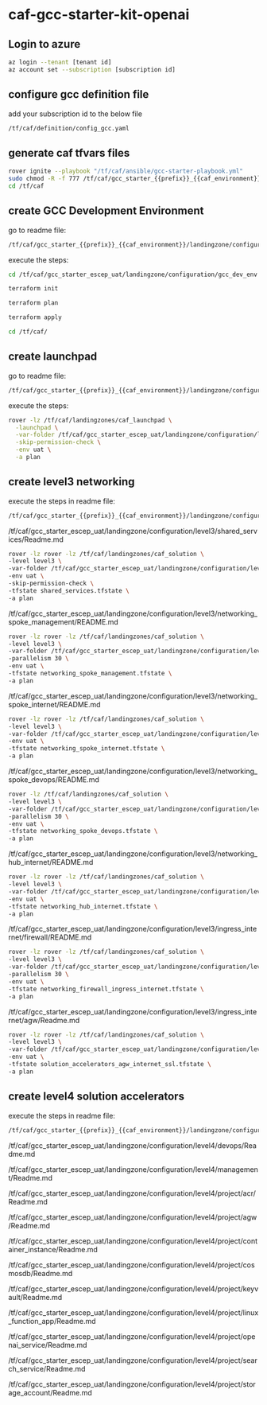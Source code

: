 # caf-gcc-starter-kit-openai


## Login to azure
```bash
az login --tenant [tenant id] 
az account set --subscription [subscription id]
```

## configure gcc definition file
add your subscription id to the below file
```bash
/tf/caf/definition/config_gcc.yaml
```

## generate caf tfvars files
```bash
rover ignite --playbook "/tf/caf/ansible/gcc-starter-playbook.yml"
sudo chmod -R -f 777 /tf/caf/gcc_starter_{{prefix}}_{{caf_environment}}
cd /tf/caf
```

## create GCC Development Environment
go to readme file: 
```bash
/tf/caf/gcc_starter_{{prefix}}_{{caf_environment}}/landingzone/configuration/gcc_dev_env/README.md
```
execute the steps:
```bash
cd /tf/caf/gcc_starter_escep_uat/landingzone/configuration/gcc_dev_env

terraform init

terraform plan

terraform apply

cd /tf/caf/
```

## create launchpad
go to readme file: 
```bash
/tf/caf/gcc_starter_{{prefix}}_{{caf_environment}}/landingzone/configuration/level0/launchpad/README.md
```
execute the steps:
```bash
rover -lz /tf/caf/landingzones/caf_launchpad \
  -launchpad \
  -var-folder /tf/caf/gcc_starter_escep_uat/landingzone/configuration/level0/launchpad \
  -skip-permission-check \
  -env uat \
  -a plan
```

## create level3 networking
execute the steps in readme file: 
```bash
/tf/caf/gcc_starter_{{prefix}}_{{caf_environment}}/landingzone/configuration/level3
```

/tf/caf/gcc_starter_escep_uat/landingzone/configuration/level3/shared_services/Readme.md
```bash
rover -lz rover -lz /tf/caf/landingzones/caf_solution \
-level level3 \
-var-folder /tf/caf/gcc_starter_escep_uat/landingzone/configuration/level3/shared_services \
-env uat \
-skip-permission-check \
-tfstate shared_services.tfstate \
-a plan
```

/tf/caf/gcc_starter_escep_uat/landingzone/configuration/level3/networking_spoke_management/README.md
```bash
rover -lz rover -lz /tf/caf/landingzones/caf_solution \
-level level3 \
-var-folder /tf/caf/gcc_starter_escep_uat/landingzone/configuration/level3/networking_spoke_management \
-parallelism 30 \
-env uat \
-tfstate networking_spoke_management.tfstate \
-a plan
```

/tf/caf/gcc_starter_escep_uat/landingzone/configuration/level3/networking_spoke_internet/README.md
```bash
rover -lz rover -lz /tf/caf/landingzones/caf_solution \
-level level3 \
-var-folder /tf/caf/gcc_starter_escep_uat/landingzone/configuration/level3/networking_spoke_internet \
-env uat \
-tfstate networking_spoke_internet.tfstate \
-a plan
```


/tf/caf/gcc_starter_escep_uat/landingzone/configuration/level3/networking_spoke_devops/README.md
```bash
rover -lz /tf/caf/landingzones/caf_solution \
-level level3 \
-var-folder /tf/caf/gcc_starter_escep_uat/landingzone/configuration/level3/networking_spoke_devops \
-parallelism 30 \
-env uat \
-tfstate networking_spoke_devops.tfstate \
-a plan
```


/tf/caf/gcc_starter_escep_uat/landingzone/configuration/level3/networking_hub_internet/README.md
```bash
rover -lz rover -lz /tf/caf/landingzones/caf_solution \
-level level3 \
-var-folder /tf/caf/gcc_starter_escep_uat/landingzone/configuration/level3/networking_hub_internet \
-env uat \
-tfstate networking_hub_internet.tfstate \
-a plan
```


/tf/caf/gcc_starter_escep_uat/landingzone/configuration/level3/ingress_internet/firewall/README.md
```bash
rover -lz rover -lz /tf/caf/landingzones/caf_solution \
-level level3 \
-var-folder /tf/caf/gcc_starter_escep_uat/landingzone/configuration/level3/ingress_internet/firewall \
-parallelism 30 \
-env uat \
-tfstate networking_firewall_ingress_internet.tfstate \
-a plan
```


/tf/caf/gcc_starter_escep_uat/landingzone/configuration/level3/ingress_internet/agw/Readme.md
```bash
rover -lz rover -lz /tf/caf/landingzones/caf_solution \
-level level3 \
-var-folder /tf/caf/gcc_starter_escep_uat/landingzone/configuration/level3/ingress_internet/agw \
-env uat \
-tfstate solution_accelerators_agw_internet_ssl.tfstate \
-a plan
```




## create level4 solution accelerators
execute the steps in readme file: 
```bash
/tf/caf/gcc_starter_{{prefix}}_{{caf_environment}}/landingzone/configuration/level4
```

/tf/caf/gcc_starter_escep_uat/landingzone/configuration/level4/devops/Readme.md

/tf/caf/gcc_starter_escep_uat/landingzone/configuration/level4/management/Readme.md

/tf/caf/gcc_starter_escep_uat/landingzone/configuration/level4/project/acr/Readme.md

/tf/caf/gcc_starter_escep_uat/landingzone/configuration/level4/project/agw/Readme.md


/tf/caf/gcc_starter_escep_uat/landingzone/configuration/level4/project/container_instance/Readme.md

/tf/caf/gcc_starter_escep_uat/landingzone/configuration/level4/project/cosmosdb/Readme.md

/tf/caf/gcc_starter_escep_uat/landingzone/configuration/level4/project/keyvault/Readme.md

/tf/caf/gcc_starter_escep_uat/landingzone/configuration/level4/project/linux_function_app/Readme.md

/tf/caf/gcc_starter_escep_uat/landingzone/configuration/level4/project/openai_service/Readme.md

/tf/caf/gcc_starter_escep_uat/landingzone/configuration/level4/project/search_service/Readme.md

/tf/caf/gcc_starter_escep_uat/landingzone/configuration/level4/project/storage_account/Readme.md

